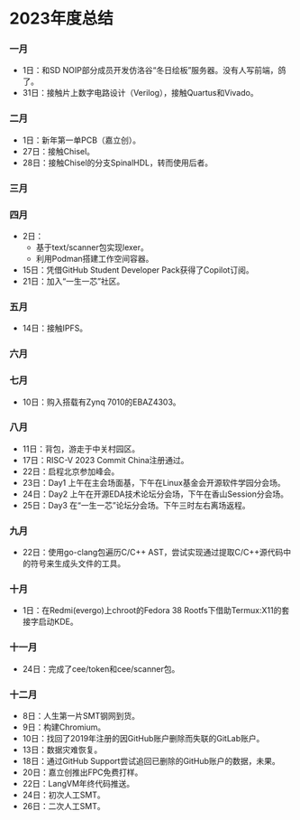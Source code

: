 # 2023年度总结

### 一月
- 1日：和SD NOIP部分成员开发仿洛谷“冬日绘板”服务器。没有人写前端，鸽了。
- 31日：接触片上数字电路设计（Verilog），接触Quartus和Vivado。

### 二月
- 1日：新年第一单PCB（嘉立创）。
- 27日：接触Chisel。
- 28日：接触Chisel的分支SpinalHDL，转而使用后者。

### 三月

### 四月
- 2日：
  - 基于text/scanner包实现lexer。
  - 利用Podman搭建工作空间容器。
- 15日：凭借GitHub Student Developer Pack获得了Copilot订阅。
- 21日：加入“一生一芯”社区。

### 五月
- 14日：接触IPFS。

### 六月

### 七月
- 10日：购入搭载有Zynq 7010的EBAZ4303。

### 八月
- 11日：背包，游走于中关村园区。
- 17日：RISC-V 2023 Commit China注册通过。
- 22日：启程北京参加峰会。
- 23日：Day1 上午在主会场面基，下午在Linux基金会开源软件学园分会场。
- 24日：Day2 上午在开源EDA技术论坛分会场，下午在香山Session分会场。
- 25日：Day3 在“一生一芯”论坛分会场。下午三时左右离场返程。

### 九月
- 22日：使用go-clang包遍历C/C++ AST，尝试实现通过提取C/C++源代码中的符号来生成头文件的工具。

### 十月
- 1日：在Redmi(evergo)上chroot的Fedora 38 Rootfs下借助Termux:X11的套接字启动KDE。

### 十一月
- 24日：完成了cee/token和cee/scanner包。

### 十二月
- 8日：人生第一片SMT钢网到货。
- 9日：构建Chromium。
- 10日：找回了2019年注册的因GitHub账户删除而失联的GitLab账户。
- 13日：数据灾难恢复。
- 18日：通过GitHub Support尝试追回已删除的GitHub账户的数据，未果。
- 20日：嘉立创推出FPC免费打样。
- 22日：LangVM年终代码推送。
- 24日：初次人工SMT。
- 26日：二次人工SMT。

